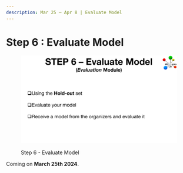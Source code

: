 ```yaml
---
description: Mar 25 – Apr 8 | Evaluate Model
---
```


# Step 6 : Evaluate Model

<figure><img src="../.gitbook/assets/MEDomicsLab-TestingPhase-14.png" alt=""><figcaption><p>Step 6 - Evaluate Model</p></figcaption></figure>

Coming on **March 25th 2024**.

